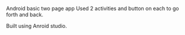 Android basic two page app
Used 2 activities and button on each to go forth and back.

Built using Anroid studio.
